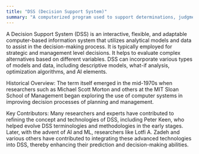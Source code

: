 ```yaml
---
title: "DSS (Decision Support System)"
summary: "A computerized program used to support determinations, judgments, and courses of action in an organization or a business."
---
```


A Decision Support System (DSS) is an interactive, flexible, and adaptable computer-based information system that utilizes analytical models and data to assist in the decision-making process. It is typically employed for strategic and management level decisions. It helps to evaluate complex alternatives based on different variables. DSS can incorporate various types of models and data, including descriptive models, what-if analysis, optimization algorithms, and AI elements.

Historical Overview: The term itself emerged in the mid-1970s when researchers such as Michael Scott Morton and others at the MIT Sloan School of Management began exploring the use of computer systems in improving decision processes of planning and management.

Key Contributors: Many researchers and experts have contributed to refining the concept and technologies of DSS, including Peter Keen, who helped evolve DSS terminologies and methodologies in the early stages. Later, with the advent of AI and ML, researchers like Lotfi A. Zadeh and various others have contributed to integrating these advanced technologies into DSS, thereby enhancing their prediction and decision-making abilities.
